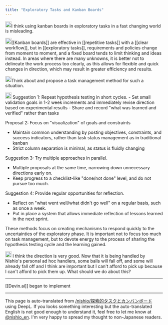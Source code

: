```yaml
---
title: "Exploratory Tasks and Kanban Boards"
---
```


<img src='https://scrapbox.io/api/pages/nishio-en/nishio/icon' alt='nishio.icon' height="19.5"/>I think using kanban boards in exploratory tasks in a fast changing world is misleading.

<img src='https://scrapbox.io/api/pages/nishio-en/o1 Pro/icon' alt='o1 Pro.icon' height="19.5"/>[[Kanban boards]] are effective in [[repetitive tasks]] with a [[clear workflow]], but in [[exploratory tasks]], requirements and policies change from moment to moment, and a fixed board tends to limit thinking and ideas instead. In areas where there are many unknowns, it is better not to delineate the work process too clearly, as this allows for flexible and quick changes in direction, which may result in greater efficiency and results.

<img src='https://scrapbox.io/api/pages/nishio-en/nishio/icon' alt='nishio.icon' height="19.5"/>Think about and propose a task management method for such a situation.

<img src='https://scrapbox.io/api/pages/nishio-en/o1 Pro/icon' alt='o1 Pro.icon' height="19.5"/>
Suggestion 1: Repeat hypothesis testing in short cycles.
- Set small validation goals in 1-2 week increments and immediately revise direction based on experimental results
- Share and record "what was learned and verified" rather than tasks

Proposal 2: Focus on "visualization" of goals and constraints
- Maintain common understanding by posting objectives, constraints, and success indicators, rather than task status management as in traditional kanban
- Strict column separation is minimal, as status is fluidly changing

Suggestion 3: Try multiple approaches in parallel.
- Multiple proposals at the same time, narrowing down unnecessary directions early on.
- Keep progress to a checklist-like "done/not done" level, and do not pursue too much.

Suggestion 4: Provide regular opportunities for reflection.
- Reflect on "what went well/what didn't go well" on a regular basis, such as once a week.
- Put in place a system that allows immediate reflection of lessons learned in the next sprint.

These methods focus on creating mechanisms to respond quickly to the uncertainties of the exploratory phase. It is important not to focus too much on task management, but to devote energy to the process of sharing the hypothesis testing cycle and the learning gained.

<img src='https://scrapbox.io/api/pages/nishio-en/nishio/icon' alt='nishio.icon' height="19.5"/>
I think the direction is very good. Now that it is being handled by Nishio's personal ad hoc handlers, some balls will fall off, and some will already fall off and I think are important but I can't afford to pick up because I can't afford to pick them up. What should we do about this?

---
[[Devin.ai]] began to implement

---
This page is auto-translated from [/nishio/探索的タスクとカンバンボード](https://scrapbox.io/nishio/探索的タスクとカンバンボード) using DeepL. If you looks something interesting but the auto-translated English is not good enough to understand it, feel free to let me know at [@nishio_en](https://twitter.com/nishio_en). I'm very happy to spread my thought to non-Japanese readers.